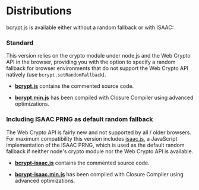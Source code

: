 Distributions
=============
bcrypt.js is available either without a random fallback or with ISAAC:

### Standard

This version relies on the crypto module under node.js and the Web Crypto API in the browser, providing you with the
option to specify a random fallback for browser environments that do not support the Web Crypto API natively (use
`bcrypt.setRandomFallback`).

* **[bcrypt.js](https://github.com/dcodeIO/bcrypt.js/blob/master/dist/bcrypt.js)**
  contains the commented source code.

* **[bcrypt.min.js](https://github.com/dcodeIO/bcrypt.js/blob/master/dist/bcrypt.min.js)**
  has been compiled with Closure Compiler using advanced optimizations.

### Including ISAAC PRNG as default random fallback

The Web Crypto API is fairly new and not supported by all / older browsers. For maximum compatibility this version
includes [isaac.js](https://github.com/rubycon/isaac.js), a JavaScript implementation of the ISAAC PRNG, which is used
as the default random fallback if neither node's crypto module nor the Web Crypto API is available.

* **[bcrypt-isaac.js](https://github.com/dcodeIO/bcrypt.js/blob/master/dist/bcrypt-isaac.js)**
  contains the commented source code.

* **[bcrypt-isaac.min.js](https://github.com/dcodeIO/bcrypt.js/blob/master/dist/bcrypt-isaac.min.js)**
  has been compiled with Closure Compiler using advanced optimizations.
